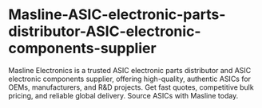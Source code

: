 # Masline-ASIC-electronic-parts-distributor-ASIC-electronic-components-supplier
Masline Electronics is a trusted ASIC electronic parts distributor and ASIC electronic components supplier, offering high-quality, authentic ASICs for OEMs, manufacturers, and R&amp;D projects. Get fast quotes, competitive bulk pricing, and reliable global delivery. Source ASICs with Masline today.
